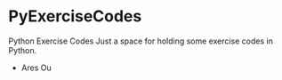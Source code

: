 # PyExerciseCodes
Python Exercise Codes
Just a space for holding some exercise codes in Python.

 - Ares Ou
